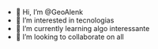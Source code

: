 - 👋 Hi, I’m @GeoAlenk
- 👀 I’m interested in tecnologias
- 🌱 I’m currently learning algo interessante
- 💞️ I’m looking to collaborate on all

<!---
GeoAlenk/GeoAlenk is a ✨ special ✨ repository because its `README.md` (this file) appears on your GitHub profile.
You can click the Preview link to take a look at your changes.
--->
